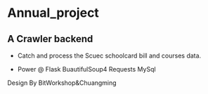 # Annual_project
## A Crawler backend
- Catch and process the Scuec schoolcard bill and courses data.

- Power @  Flask BuautifulSoup4 Requests MySql

Design By BitWorkshop&amp;Chuangming
